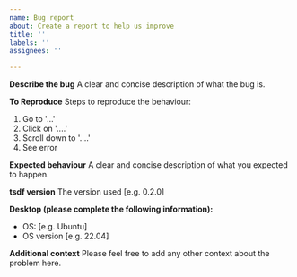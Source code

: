 ```yaml
---
name: Bug report
about: Create a report to help us improve
title: ''
labels: ''
assignees: ''

---
```


**Describe the bug**
A clear and concise description of what the bug is.

**To Reproduce**
Steps to reproduce the behaviour:
1. Go to '...'
2. Click on '....'
3. Scroll down to '....'
4. See error

**Expected behaviour**
A clear and concise description of what you expected to happen.

**tsdf version**
The version used [e.g. 0.2.0] 

**Desktop (please complete the following information):**
 - OS: [e.g. Ubuntu]
 - OS version [e.g. 22.04]

**Additional context**
Please feel free to add any other context about the problem here.
